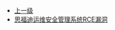 * [上一级](docs/wy876_poc/)
* [思福迪运维安全管理系统RCE漏洞](docs/wy876_poc/%E6%80%9D%E7%A6%8F%E8%BF%AA%E8%BF%90%E7%BB%B4%E5%AE%89%E5%85%A8%E7%AE%A1%E7%90%86%E7%B3%BB%E7%BB%9F/%E6%80%9D%E7%A6%8F%E8%BF%AA%E8%BF%90%E7%BB%B4%E5%AE%89%E5%85%A8%E7%AE%A1%E7%90%86%E7%B3%BB%E7%BB%9FRCE%E6%BC%8F%E6%B4%9E.md)
